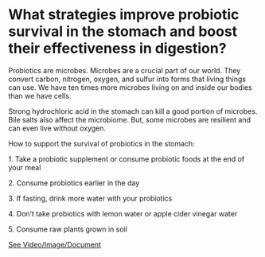 # What strategies improve probiotic survival in the stomach and boost their effectiveness in digestion?

Probiotics are microbes. Microbes are a crucial part of our world. They convert carbon, nitrogen, oxygen, and sulfur into forms that living things can use. We have ten times more microbes living on and inside our bodies than we have cells.

Strong hydrochloric acid in the stomach can kill a good portion of microbes. Bile salts also affect the microbiome. But, some microbes are resilient and can even live without oxygen.

How to support the survival of probiotics in the stomach:

1\. Take a probiotic supplement or consume probiotic foods at the end of your meal

2\. Consume probiotics earlier in the day

3\. If fasting, drink more water with your probiotics

4\. Don’t take probiotics with lemon water or apple cider vinegar water

5\. Consume raw plants grown in soil

 [See Video/Image/Document](https://hls-player.drberg.com/asset?path=migrated-assets/probiotics-fixed-july-2nd)